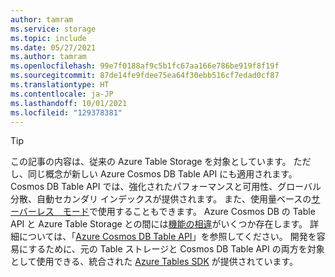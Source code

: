 ```yaml
---
author: tamram
ms.service: storage
ms.topic: include
ms.date: 05/27/2021
ms.author: tamram
ms.openlocfilehash: 99e7f0188af9c5b1fc67aa166e786be919f8f19f
ms.sourcegitcommit: 87de14fe9fdee75ea64f30ebb516cf7edad0cf87
ms.translationtype: HT
ms.contentlocale: ja-JP
ms.lasthandoff: 10/01/2021
ms.locfileid: "129378381"
---
```

> [!TIP]
> この記事の内容は、従来の Azure Table Storage を対象としています。 ただし、同じ概念が新しい Azure Cosmos DB Table API にも適用されます。 Cosmos DB Table API では、強化されたパフォーマンスと可用性、グローバル分散、自動セカンダリ インデックスが提供されます。 また、使用量ベースの[サーバーレス　モード](../articles/cosmos-db/serverless.md)で使用することもできます。 Azure Cosmos DB の Table API と Azure Table Storage との間には[機能の相違](../articles/cosmos-db/table/introduction.md
)がいくつか存在します。 詳細については、「[Azure Cosmos DB Table API](../articles/cosmos-db/table-introduction.md)」を参照してください。 開発を容易にするために、元の Table ストレージと Cosmos DB Table API の両方を対象として使用できる、統合された [Azure Tables SDK](https://devblogs.microsoft.com/azure-sdk/announcing-the-new-azure-data-tables-libraries/) が提供されています。 

